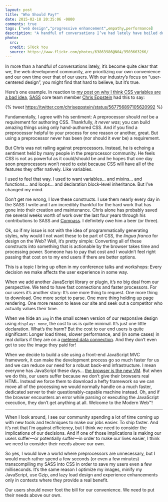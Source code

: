 ```yaml
---
layout: post
title: "Who Should Pay?"
date: 2015-02-18 20:35:06 -0800
comments: true
tags: ["web design","progressive enhancement",empathy,performance]
description: "A handful of conversations I’ve had lately have boiled down to the tradeoffs between what is more convenient for developers and what is more convenient for our customers. I thought it worth collecting my thoughts to share with you."
photo:
  src: 
  credit: STOck You
  source: https://www.flickr.com/photos/63863986@N04/9503663266/
---
```


In more than a handful of conversations lately, it’s become quite clear that we, the web development community, are prioritizing our own convenience and our own time over that of our users. With our industry’s focus on “user-centered design”, you might find that hard to believe, but it’s true.

<!-- more -->

Here’s one example. In reaction to [my post on why I think CSS variables are a bad idea](/notebook/css-variables-are-a-bad-idea/), [SASS](http://sass-lang.com) core team member [Chris Eppstein](https://twitter.com/chriseppstein/) had this to say:

{% tweet https://twitter.com/chriseppstein/status/567756897105620992 %}

Fundamentally, I agree with his sentiment: A preprocessor should *not* be a requirement for authoring CSS. Thankfully, *it never was*; you can build amazing things using only hand-authored CSS. And if you find a preprocessor helpful to your process for one reason or another, great. But using a preprocessor never has been (nor should it ever be) a requirement.

But Chris was not railing against preprocessors. Instead, he is echoing a sentiment held by many people in the preprocessor community. He feels CSS is not as powerful as it could/should be and he hopes that one day soon preprocessors won’t need to exist because CSS will have all of the features they offer natively. Like variables.

I used to feel that way. I used to want variables… and mixins… and functions… and loops… and declaration block-level inheritance. But I’ve changed my mind.

Don’t get me wrong, I love these constructs. I use them nearly every day in the SASS I write and I am incredibly thankful for the hard work that has gone into their creation and maintenance.  Chris alone has probably saved me several weeks worth of work over the last four years through his contributions to SASS and [Compass](http://compass-style.org/). I definitely owe him a beer (or three).

Ok, so if my issue is not with the idea of programmatically generating styles, why would I not want these to be part of CSS, the <i>lingua franca</i> for design on the Web? Well, it’s pretty simple: Converting all of these constructs into something that is actionable by the browser takes time and processing power. Someone has to pay that cost and I wouldn’t feel right passing that cost on to my end users if there are better options.

This is a topic I bring up often in my conference talks and workshops: Every decision we make affects the user experience in some way.

When we add another JavaScript library or plugin, it’s no big deal from our perspective. We tend to have fast connections and faster processors. For our users it’s another story: It’s one more thing to request. One more thing to download. One more script to parse. One more thing holding up page rendering. One more reason to leave our site and seek out a competitor who actually values their time.

When we hide an `img` in the small screen version of our responsive design using `display: none`, the cost to us is quite minimal. It’s just one little declaration. What’s the harm? But the cost to our end users is quite significant: Longer load times, slower performance, and (in some cases) in real dollars if they are on a [metered data connection](http://blog.kaspersky.com/cost-aware/). And they don’t even get to see the image they paid for!

When we decide to build a site using a front-end JavaScript MVC framework, it can make the development process go so much faster for us and we can reduce our need for a robust back-end infrastructure. I mean everyone has JavaScript these days… [the browser is the new VM](/notebook/a-fundamental-disconnect/). But when we do this, our users suffer because we don’t give their browsers real HTML. Instead we force them to download a hefty framework so we can move all of the processing we would normally handle on a much faster, dedicated server to their questionably-capable machine instead. Oh, and if the browser encounters an error while parsing or executing the JavaScript execution, they don’t get anything at all. Welcome to the Modern Web™!

<hr>

When I look around, I see our community spending a lot of time coming up with new tools and techniques to make our jobs easier. To ship faster. And it’s not that I’m against efficiency, but I think we need to consider the implications of our decisions. And if one of those implications is making our users suffer—or potentially suffer—in order to make our lives easier, I think we need to consider their needs above our own.

So yes, I would love a world where preprocessors are unnecessary, but I would much rather spend a few seconds (or even a few minutes) transcompiling my SASS into CSS in order to save my users even a few milliseconds. It’s the same reason I optimize my images, minify my JavaScript, use Gzip, and lazy load design and experience enhancements only in contexts where they provide a real benefit.

Our users should never foot the bill for our convenience. We need to put their needs above our own.
